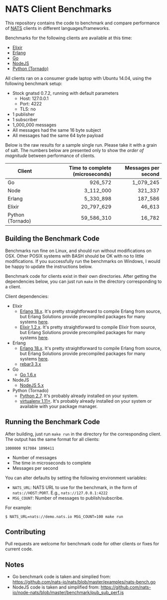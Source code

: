 # NATS Client Benchmarks

This repository contains the code to benchmark and compare performance
of [NATS](http://nats.io) clients in different languages/frameworks.

Benchmarks for the following clients are available at this time:

* [Elixir](https://github.com/nats-io/elixir-nats)
* [Erlang](https://github.com/yuce/teacup_nats)
* [Go](https://github.com/nats-io/nats)
* [NodeJS](https://github.com/nats-io/node-nats)
* [Python (Tornado)](https://github.com/nats-io/python-nats)

All clients ran on a consumer grade laptop with Ubuntu
14.04, using the following benchmark setup:

* Stock gnatsd 0.7.2, running with default parameters
    * Host: 127.0.0.1
    * Port: 4222
    * TLS: no
* 1 publisher
* 1 subscriber
* 1_000_000 messages
* All messages had the same 16 byte subject
* All messages had the same 64 byte payload

Below is the raw results for a sample single run. Please take it with a grain
of salt. The numbers below are presented only to show the *order of magnitude*
between performance of clients. 

| Client           | Time to complete (microseconds) | Messages per second |
| ---------------- | ------------------------------: | ------------------: |
| Go               |                         926_572 |           1_079_245 |
| Node             |                       3_112_000 |             321_337 |
| Erlang           |                       5_330_898 |             187_586 |
| Elixir           |                      20_797_629 |              46_613 |
| Python (Tornado) |                      59_586_310 |              16_782 |

## Building the Benchmark Code

Benchmarks run fine on Linux, and should run without modifications on OSX.
Other POSIX systems with BASH should be OK with no to little modifications.
If you successfully run the benchmarks on Windows, I would be happy
to update the instructions below. 

Benchmark code for clients exist in their own directories. After getting
the dependencies below, you can just run `make` in the directory corresponding
to a client.

Client dependencies:

* Elixir
    * [Erlang 18.x](http://www.erlang.org/downloads). It's pretty straightforward
    to compile Erlang from source, but Erlang Solutions provide precompiled
    packages for many systems [here](https://www.erlang-solutions.com/resources/download.html).
    * [Elixir 1.2.x](http://elixir-lang.org/install.html). It's pretty straightforward
    to compile Elixir from source, but Erlang Solutions provide precompiled
    packages for many systems [here](https://www.erlang-solutions.com/resources/download.html).
* Erlang
    * [Erlang 18.x](http://www.erlang.org/downloads). It's pretty straightforward
    to compile Erlang from source, but Erlang Solutions provide precompiled
    packages for many systems [here](https://www.erlang-solutions.com/resources/download.html).
    * [rebar3 3.x](https://github.com/erlang/rebar3/releases)
* Go
    * [Go 1.6.x](https://golang.org/dl/)
* NodeJS
    * [NodeJS 5.x](https://nodejs.org/en/download/)
* Python (Tornado)
    * [Python 2.7](https://www.python.org/downloads/). It's probably already
    installed on your system.
    * [virtualenv 1.11+](https://virtualenv.pypa.io/en/latest/index.html). It's probably
    already installed on your system or available with your package manager.

## Running the Benchmark Code

After building, just run `make run` in the directory for the corresponding
client. The output has the same format for all clients:

    1000000 917084 1090411

* Number of messages
* The time in microseconds to complete
* Messages per second

You can alter defaults by setting the following environment variables:

* `NATS_URL`: NATS URL to use for the benchmark, in the form of `nats://HOST:PORT`. E.g., `nats://127.0.0.1:4222`
* `MSG_COUNT`: Number of messages to publish/subscribe.

For example:

    $ NATS_URL=nats://demo.nats.io MSG_COUNT=100 make run

## Contributing

Pull requests are welcome for benchmark code for other clients
or fixes for current code.

## Notes

* Go benchmark code is taken and simplied from: https://github.com/nats-io/nats/blob/master/examples/nats-bench.go
* NodeJS code is taken and simplified from: https://github.com/nats-io/node-nats/blob/master/benchmark/pub_sub_perf.js

